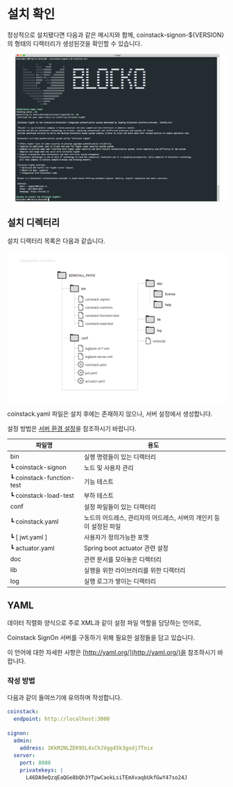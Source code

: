 # 설치 확인

정상적으로 설치됐다면 다음과 같은 메시지와 함께, coinstack-signon-${VERSION}의 형태의 디렉터리가 생성된것을 확인할 수 있습니다.

![](../.gitbook/assets/install_and_setup/install_success.png)

## 설치 디렉터리

설치 디렉터리 목록은 다음과 같습니다.

![](../.gitbook/assets/install_and_setup/install_directory.png)

coinstack.yaml 파일은 설치 후에는 존재하지 않으나, 서버 설정에서 생성합니다.

설정 방법은 [서버 환경 설정](../getting_started/server/config.md)을 참조하시기 바랍니다.

| 파일명 | 용도 |
| --- | --- |
| bin | 실행 명령들이 있는 디렉터리 |
| ┗ coinstack-signon | 노드 및 사용자 관리 |
| ┗ coinstack-function-test | 기능 테스트 |
| ┗ coinstack-load-test | 부하 테스트 |
| conf | 설정 파일들이 있는 디렉터리 |
| ┗ coinstack.yaml | 노드의 어드레스, 관리자의 어드레스, 서버의 개인키 등이 설정된 파일 |
| ┗ \[ jwt.yaml \] | 사용자가 정의가능한 포맷 |
| ┗ actuator.yaml | Spring boot actuator 관련 설정 |
| doc | 관련 문서를 모아놓은 디렉터리 |
| lib | 실행을 위한 라이브러리를 위한 디렉터리 |
| log | 실행 로그가 쌓이는 디렉터리 |

## YAML

데이터 직렬화 양식으로 주로 XML과 같이 설정 파일 역할을 담당하는 언어로,

Coinstack SignOn 서버를 구동하기 위해 필요한 설정들을 담고 있습니다.

이 언어에 대한 자세한 사항은 [http://yaml.org/](http://yaml.org/)을 참조하시기 바랍니다.

### 작성 방법

다음과 같이 들여쓰기에 유의하며 작성합니다.

```yaml
coinstack:
  endpoint: http://localhost:3000

signon:
  admin:
    address: 1KkM2NLZEK9SL4sChJVgg45k3godj7Tnix
  server:
    port: 8080
    privatekeys: |
      L46DA9eQzqEaQGe8bQh3YTpwCaokLsiTEmXvaqbUkfGwY47so24J
```

